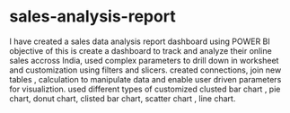 # sales-analysis-report
I have created a sales data analysis report dashboard using POWER BI objective of this is create a dashboard to track and analyze their online sales accross India, used complex parameters to drill down in worksheet and customization using filters and slicers. created connections, join new tables , calculation to manipulate data and enable user driven parameters for visualiztion. used different types of customized clusted bar chart , pie chart, donut chart, clisted bar chart, scatter chart , line chart.
